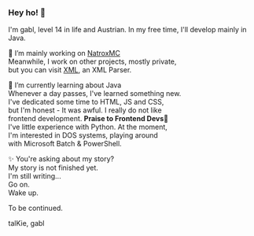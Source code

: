 ### Hey ho! 🚀
I'm gabl, level 14 in life and Austrian.
In my free time, I'll develop mainly in Java.

  🔭 I’m mainly working on [NatroxMC](https://github.com/NatroxMC/)<br>
  Meanwhile, I work on other projects, mostly private,<br>
  but you can visit [XML](https://github.com/gabl22/XML), an XML Parser.

  🌱 I’m currently learning about Java<br>
  Whenever a day passes, I've learned something new.<br>
  I've dedicated some time to HTML, JS and CSS,<br>
  but I'm honest - It was awful. I really do not like<br>
  frontend development. <b>Praise to Frontend Devs</b>🎉<br>
  I've little experience with Python. At the moment,<br>
  I'm interested in DOS systems, playing around<br>
  with Microsoft Batch & PowerShell.
  
  ✨ You're asking about my story?<br>
  My story is not finished yet.<br>
  I'm still writing...<br>
  Go on.<br>
  Wake up.
  
  To be continued.
  
  talKie, gabl
